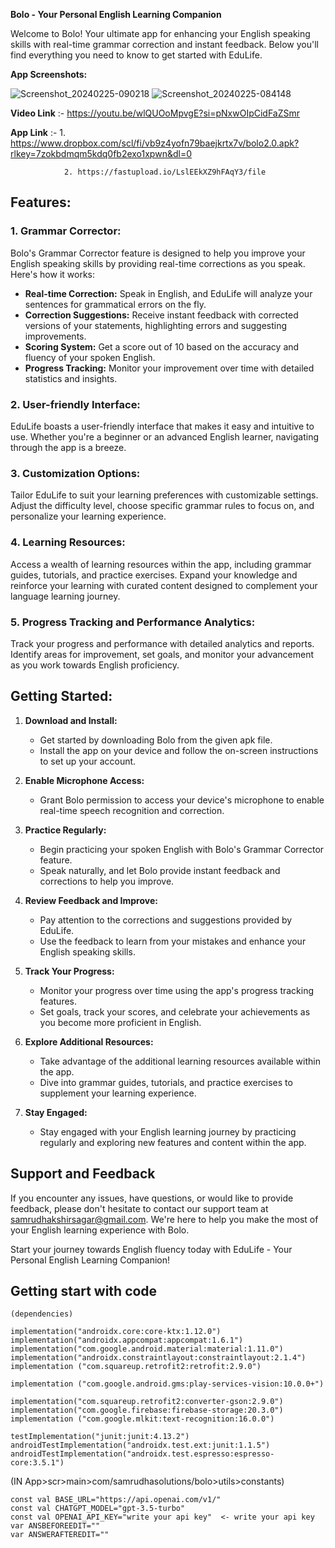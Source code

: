 **Bolo - Your Personal English Learning Companion**

Welcome to Bolo! Your ultimate app for enhancing your English speaking skills with real-time grammar correction and instant feedback. Below you'll find everything you need to know to get started with EduLife.

**App Screenshots:**

![Screenshot_20240225-090218](https://github.com/samrudha01codespace/EducationalApp/assets/144599345/4ca9bafe-018b-4795-b5f9-0d6711532226)
![Screenshot_20240225-084148](https://github.com/samrudha01codespace/EducationalApp/assets/144599345/6e69c70c-be88-4e52-8d0e-b7ce20442589)


**Video Link** :- https://youtu.be/wlQUOoMpvgE?si=pNxwOIpCidFaZSmr

**App Link** :- 
                1. https://www.dropbox.com/scl/fi/vb9z4yofn79baejkrtx7v/bolo2.0.apk?rlkey=7zokbdmqm5kdq0fb2exo1xpwn&dl=0
                
                2. https://fastupload.io/LslEEkXZ9hFAqY3/file


## Features:

### 1. Grammar Corrector:
Bolo's Grammar Corrector feature is designed to help you improve your English speaking skills by providing real-time corrections as you speak. Here's how it works:

- **Real-time Correction:** Speak in English, and EduLife will analyze your sentences for grammatical errors on the fly.
- **Correction Suggestions:** Receive instant feedback with corrected versions of your statements, highlighting errors and suggesting improvements.
- **Scoring System:** Get a score out of 10 based on the accuracy and fluency of your spoken English.
- **Progress Tracking:** Monitor your improvement over time with detailed statistics and insights.

### 2. User-friendly Interface:
EduLife boasts a user-friendly interface that makes it easy and intuitive to use. Whether you're a beginner or an advanced English learner, navigating through the app is a breeze.

### 3. Customization Options:
Tailor EduLife to suit your learning preferences with customizable settings. Adjust the difficulty level, choose specific grammar rules to focus on, and personalize your learning experience.

### 4. Learning Resources:
Access a wealth of learning resources within the app, including grammar guides, tutorials, and practice exercises. Expand your knowledge and reinforce your learning with curated content designed to complement your language learning journey.

### 5. Progress Tracking and Performance Analytics:
Track your progress and performance with detailed analytics and reports. Identify areas for improvement, set goals, and monitor your advancement as you work towards English proficiency.

## Getting Started:

1. **Download and Install:**
   - Get started by downloading Bolo from the given apk file.
   - Install the app on your device and follow the on-screen instructions to set up your account.

2. **Enable Microphone Access:**
   - Grant Bolo permission to access your device's microphone to enable real-time speech recognition and correction.

3. **Practice Regularly:**
   - Begin practicing your spoken English with Bolo's Grammar Corrector feature.
   - Speak naturally, and let Bolo provide instant feedback and corrections to help you improve.

4. **Review Feedback and Improve:**
   - Pay attention to the corrections and suggestions provided by EduLife.
   - Use the feedback to learn from your mistakes and enhance your English speaking skills.

5. **Track Your Progress:**
   - Monitor your progress over time using the app's progress tracking features.
   - Set goals, track your scores, and celebrate your achievements as you become more proficient in English.

6. **Explore Additional Resources:**
   - Take advantage of the additional learning resources available within the app.
   - Dive into grammar guides, tutorials, and practice exercises to supplement your learning experience.

7. **Stay Engaged:**
   - Stay engaged with your English learning journey by practicing regularly and exploring new features and content within the app.

## Support and Feedback

If you encounter any issues, have questions, or would like to provide feedback, please don't hesitate to contact our support team at samrudhakshirsagar@gmail.com. We're here to help you make the most of your English learning experience with Bolo.

Start your journey towards English fluency today with EduLife - Your Personal English Learning Companion!



## Getting start with code

    (dependencies)
    
    implementation("androidx.core:core-ktx:1.12.0")
    implementation("androidx.appcompat:appcompat:1.6.1")
    implementation("com.google.android.material:material:1.11.0")
    implementation("androidx.constraintlayout:constraintlayout:2.1.4")
    implementation ("com.squareup.retrofit2:retrofit:2.9.0")

    implementation ("com.google.android.gms:play-services-vision:10.0.0+")

    implementation("com.squareup.retrofit2:converter-gson:2.9.0")
    implementation("com.google.firebase:firebase-storage:20.3.0")
    implementation ("com.google.mlkit:text-recognition:16.0.0")

    testImplementation("junit:junit:4.13.2")
    androidTestImplementation("androidx.test.ext:junit:1.1.5")
    androidTestImplementation("androidx.test.espresso:espresso-core:3.5.1")



   (IN App>scr>main>com/samrudhasolutions/bolo>utils>constants)

    
    const val BASE_URL="https://api.openai.com/v1/"
    const val CHATGPT_MODEL="gpt-3.5-turbo"
    const val OPENAI_API_KEY="write your api key"  <- write your api key
    var ANSBEFOREEDIT=""
    var ANSWERAFTEREDIT=""
   

   
